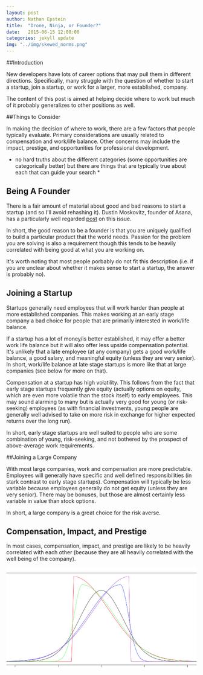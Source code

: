 ```yaml
---
layout: post
author: Nathan Epstein
title:  "Drone, Ninja, or Founder?"
date:   2015-06-15 12:00:00
categories: jekyll update
img: "../img/skewed_norms.png"
---
```


##Introduction

New developers have lots of career options that may pull them in different directions. Specifically, many struggle with the question of whether to start a startup, join a startup, or work for a larger, more established, company.

The content of this post is aimed at helping decide where to work but much of it probably generalizes to other positions as well.


##Things to Consider

In making the decision of where to work, there are a few factors that people typically evaluate. Primary considerations are usually related to compensation and work/life balance. Other concerns may include the impact, prestige, and opportunities for professional development.

* no hard truths about the different categories (some opportunities are categorically better) but there are things that are typically true about each that can guide your search *


## Being A Founder

There is a fair amount of material about good and bad reasons to start a startup (and so I'll avoid rehashing it). Dustin Moskovitz, founder of Asana, has a particularly well regarded <a href="https://medium.com/i-m-h-o/good-and-bad-reasons-to-become-an-entrepreneur-decf0766de8d">post</a> on this issue.

In short, the good reason to be a founder is that you are uniquely qualified to build a particular product that the world needs. Passion for the problem you are solving is also a requirement though this tends to be heavily correlated with being good at what you are working on.

It's worth noting that most people porbably do not fit this description (i.e. if you are unclear about whether it makes sense to start a startup, the answer is probably no).

## Joining a Startup

Startups generally need employees that will work harder than people at more established companies. This makes working at an early stage company a bad choice for people that are primarily interested in work/life balance.

If a startup has a lot of money/is better established, it may offer a better work life balance but it will also offer less upside compensation potential. It's unlikely that a late employee (at any company) gets a good work/life balance, a good salary, and meaningful equity (unless they are very senior). In short, work/life balance at late stage startups is more like that at large companies (see below for more on that).

Compensation at a startup has high volatility. This follows from the fact that early stage startups frequently give equity (actually options on equity, which are even more volatile than the stock itself) to early employees. This may sound alarming to many but is actually very good for young (or risk-seeking) employees (as with financial investments, young people are generally well advised to take on more risk in exchange for higher expected returns over the long run).

In short, early stage startups are well suited to people who are some combination of young, risk-seeking, and not bothered by the prospect of above-average work requirements.

##Joining a Large Company

With most large companies, work and compensation are more predictable. Employees will generally have specific and well defined responsibilities (in stark contrast to early stage startups). Compensation will typically be less variable because employees generally do not get equity (unless they are very senior). There may be bonuses, but those are almost certainly less variable in value than stock options.

In short, a large company is a great choice for the risk averse.


## Compensation, Impact, and Prestige

In most cases, compensation, impact, and prestige are likely to be heavily correlated with each other (because they are all heavily correlated with the well being of the company).

<img src="../img/skewed_norms.png">

